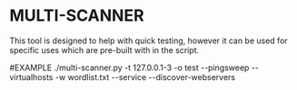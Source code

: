 # MULTI-SCANNER
This tool is designed to help with quick testing, however it can be used for specific uses which are pre-built with in the script.

#EXAMPLE
./multi-scanner.py -t 127.0.0.1-3 -o test --pingsweep --virtualhosts -w wordlist.txt --service --discover-webservers


